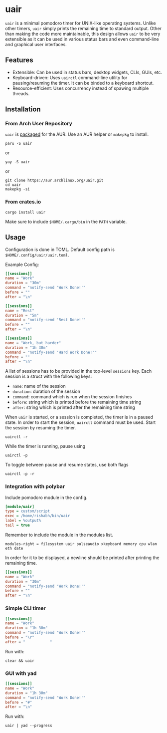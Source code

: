 # uair

`uair` is a minimal pomodoro timer for UNIX-like operating systems. Unlike other timers, `uair` simply prints the remaining time to standard output. Other than making the code more maintainable, this design allows `uair` to be very extensible as it can be used in various status bars and even command-line and graphical user interfaces.

## Features

- Extensible: Can be used in status bars, desktop widgets, CLIs, GUIs, etc.
- Keyboard-driven: Uses `uairctl` command-line utility for pausing/resuming the timer. It can be binded to a keyboard shortcut.
- Resource-efficient: Uses concurrency instead of spawing multiple threads.

## Installation

### From Arch User Repository

`uair` is [packaged](https://aur.archlinux.org/packages/uair) for the AUR. Use an AUR helper or `makepkg` to install.

```
paru -S uair
```

or

```
yay -S uair
```

or

```
git clone https://aur.archlinux.org/uair.git
cd uair
makepkg -si
```

### From crates.io

```
cargo install uair
```

Make sure to include `$HOME/.cargo/bin` in the `PATH` variable.

## Usage

Configuration is done in TOML. Default config path is `$HOME/.config/uair/uair.toml`.

Example Config:

```toml
[[sessions]]
name = "Work"
duration = "30m"
command = "notify-send 'Work Done!'"
before = ""
after = "\n"

[[sessions]]
name = "Rest"
duration = "5m"
command = "notify-send 'Rest Done!'"
before = ""
after = "\n"

[[sessions]]
name = "Work, but harder"
duration = "1h 30m"
command = "notify-send 'Hard Work Done!'"
before = ""
after = "\n"
```

A list of sessions has to be provided in the top-level `sessions` key. Each session is a struct with the following keys:

- `name`: name of the session
- `duration`: duration of the session
- `command`: command which is run when the session finishes
- `before`: string which is printed before the remaining time string
- `after`: string which is printed after the remaining time string

When `uair` is started, or a session is completed, the timer is in a paused state. In order to start the session, `uairctl` command must be used. Start the session by resuming the timer.

```
uairctl -r
```

While the timer is running, pause using

```
uairctl -p
```

To toggle between pause and resume states, use both flags

```
uairctl -p -r
```

### Integration with polybar

Include pomodoro module in the config.

```ini
[module/uair]
type = custom/script
exec = /home/rishabh/bin/uair
label = %output%
tail = true
```

Remember to include the module in the modules list.

```
modules-right = filesystem uair pulseaudio xkeyboard memory cpu wlan eth date
```

In order for it to be displayed, a newline should be printed after printing the remaining time.

```toml
[[sessions]]
name = "Work"
duration = "30m"
command = "notify-send 'Work Done!'"
before = ""
after = "\n"
```

### Simple CLI timer

```toml
[[sessions]]
name = "Work"
duration = "1h 30m"
command = "notify-send 'Work Done!'"
before = "\r"
after = "           "
```

Run with:

```
clear && uair
```

### GUI with yad

```toml
[[sessions]]
name = "Work"
duration = "1h 30m"
command = "notify-send 'Work Done!'"
before = "#"
after = "\n"
```

Run with:

```
uair | yad --progress
```
